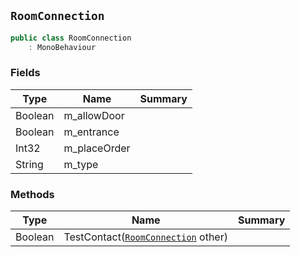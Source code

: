 ## `RoomConnection`

```csharp
public class RoomConnection
    : MonoBehaviour
```

### Fields

| Type | Name | Summary | 
| --- | --- | --- | 
| Boolean | m_allowDoor |  | 
| Boolean | m_entrance |  | 
| Int32 | m_placeOrder |  | 
| String | m_type |  | 


### Methods

| Type | Name | Summary | 
| --- | --- | --- | 
| Boolean | TestContact([`RoomConnection`](./RoomConnection.md) other) |  | 


